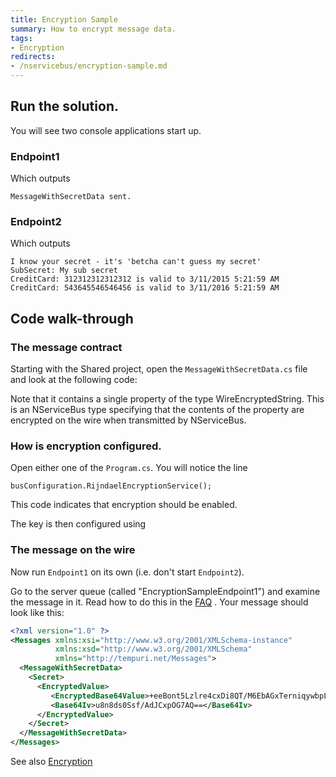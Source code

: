 ```yaml
---
title: Encryption Sample
summary: How to encrypt message data.
tags:
- Encryption
redirects:
- /nservicebus/encryption-sample.md
---
```


## Run the solution.

You will see two console applications start up.

### Endpoint1 

Which outputs

```
MessageWithSecretData sent. 
```

### Endpoint2 

Which outputs

```
I know your secret - it's 'betcha can't guess my secret'
SubSecret: My sub secret
CreditCard: 312312312312312 is valid to 3/11/2015 5:21:59 AM
CreditCard: 543645546546456 is valid to 3/11/2016 5:21:59 AM
```

## Code walk-through

### The message contract

Starting with the Shared project, open the `MessageWithSecretData.cs` file and look at the following code:

<!-- import Message -->

Note that it contains a single property of the type WireEncryptedString. This is an NServiceBus type specifying that the contents of the property are encrypted on the wire when transmitted by NServiceBus.

### How is encryption configured. 

Open either one of the `Program.cs`. You will notice the line 

    busConfiguration.RijndaelEncryptionService();

This code indicates that encryption should be enabled.

The key is then configured using 

<!-- import ConfigureEncryption --> 


### The message on the wire

Now run `Endpoint1` on its own (i.e. don't start `Endpoint2`).

Go to the server queue (called "EncryptionSampleEndpoint1") and examine the message in it. Read how to do this in the
[FAQ](/nservicebus/viewing-message-content-in-msmq.md) . Your message should look like this:

```XML
<?xml version="1.0" ?>
<Messages xmlns:xsi="http://www.w3.org/2001/XMLSchema-instance"
          xmlns:xsd="http://www.w3.org/2001/XMLSchema" 
          xmlns="http://tempuri.net/Messages">
  <MessageWithSecretData>
    <Secret>
      <EncryptedValue>
         <EncryptedBase64Value>+eeBont5Lzlre4cxDi8QT/M6EbAGxTerniqywbpLBVA=</EncryptedBase64Value>
         <Base64Iv>u8n8ds0Ssf/AdJCxpOG7AQ==</Base64Iv>
      </EncryptedValue>
    </Secret>
  </MessageWithSecretData>
</Messages>
```

See also [Encryption](/nservicebus/encryption.md)